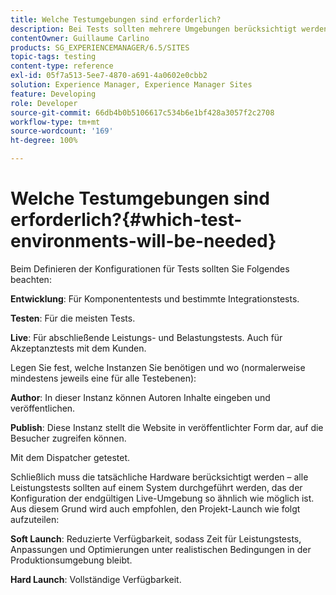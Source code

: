 ```yaml
---
title: Welche Testumgebungen sind erforderlich?
description: Bei Tests sollten mehrere Umgebungen berücksichtigt werden.
contentOwner: Guillaume Carlino
products: SG_EXPERIENCEMANAGER/6.5/SITES
topic-tags: testing
content-type: reference
exl-id: 05f7a513-5ee7-4870-a691-4a0602e0cbb2
solution: Experience Manager, Experience Manager Sites
feature: Developing
role: Developer
source-git-commit: 66db4b0b5106617c534b6e1bf428a3057f2c2708
workflow-type: tm+mt
source-wordcount: '169'
ht-degree: 100%

---
```


# Welche Testumgebungen sind erforderlich?{#which-test-environments-will-be-needed}

Beim Definieren der Konfigurationen für Tests sollten Sie Folgendes beachten:

**Entwicklung**: Für Komponententests und bestimmte Integrationstests.

**Testen**: Für die meisten Tests.

**Live**: Für abschließende Leistungs- und Belastungstests. Auch für Akzeptanztests mit dem Kunden.

Legen Sie fest, welche Instanzen Sie benötigen und wo (normalerweise mindestens jeweils eine für alle Testebenen):

**Author**: In dieser Instanz können Autoren Inhalte eingeben und veröffentlichen.

**Publish**: Diese Instanz stellt die Website in veröffentlichter Form dar, auf die Besucher zugreifen können.

Mit dem Dispatcher getestet.

Schließlich muss die tatsächliche Hardware berücksichtigt werden – alle Leistungstests sollten auf einem System durchgeführt werden, das der Konfiguration der endgültigen Live-Umgebung so ähnlich wie möglich ist. Aus diesem Grund wird auch empfohlen, den Projekt-Launch wie folgt aufzuteilen:

**Soft Launch**: Reduzierte Verfügbarkeit, sodass Zeit für Leistungstests, Anpassungen und Optimierungen unter realistischen Bedingungen in der Produktionsumgebung bleibt.

**Hard Launch**: Vollständige Verfügbarkeit.
